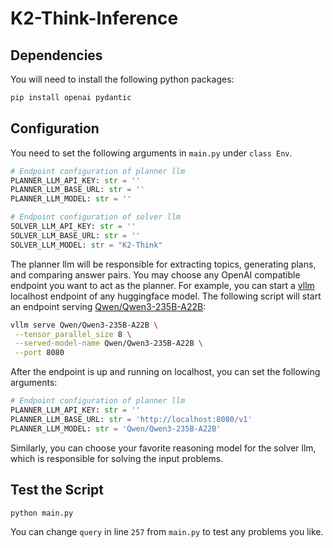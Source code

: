 # K2-Think-Inference

## Dependencies

You will need to install the following python packages:
```bash
pip install openai pydantic
```

## Configuration
You need to set the following arguments in `main.py` under `class Env`.
```python
# Endpoint configuration of planner llm
PLANNER_LLM_API_KEY: str = ''
PLANNER_LLM_BASE_URL: str = ''
PLANNER_LLM_MODEL: str = ''

# Endpoint configuration of solver llm
SOLVER_LLM_API_KEY: str = ''
SOLVER_LLM_BASE_URL: str = ''
SOLVER_LLM_MODEL: str = "K2-Think"
```
The planner llm will be responsible for extracting topics, generating plans, and comparing answer pairs. You may choose any OpenAI compatible endpoint you want to act as the planner. For example, you can start a [vllm](https://docs.vllm.ai/en/stable/) localhost endpoint of any huggingface model. The following script will start an endpoint serving [Qwen/Qwen3-235B-A22B](https://huggingface.co/Qwen/Qwen3-235B-A22B):
```bash
vllm serve Qwen/Qwen3-235B-A22B \
 --tensor_parallel_size 8 \
 --served-model-name Qwen/Qwen3-235B-A22B \
 --port 8080
```
After the endpoint is up and running on localhost, you can set the following arguments:
```python
# Endpoint configuration of planner llm
PLANNER_LLM_API_KEY: str = ''
PLANNER_LLM_BASE_URL: str = 'http://localhost:8080/v1'
PLANNER_LLM_MODEL: str = 'Qwen/Qwen3-235B-A22B'
```
Similarly, you can choose your favorite reasoning model for the solver llm, which is responsible for solving the input problems.

## Test the Script
```bash
python main.py
```
You can change `query` in line `257` from `main.py` to test any problems you like.
